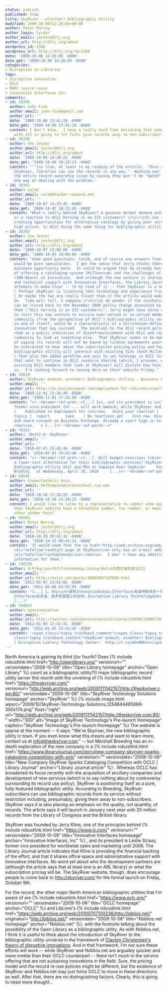 ```yaml
---
status: publish
published: true
title: SkyRiver - a(nother) Bibliographic Utility
modified: 2009-10-06T12:26:05+00:00
author: Peter Murray
author_login: lyrdor
author_email: jester@dltj.org
author_url: http://dltj.org/about
wordpress_id: 1308
wordpress_url: http://dltj.org/?p=1308
date: '2009-10-06 12:26:05 -0400'
date_gmt: '2009-10-06 16:26:05 -0400'
categories:
- Disruption in Libraries
tags:
- disruptive innovation
- OCLC
- MARC record reuse
- Innovative Interfaces Inc.
comments:
- id: 38286
  author: John Fink
  author_email: john.fink@gmail.com
  author_url: ''
  date: '2009-10-06 13:41:28 -0400'
  date_gmt: '2009-10-06 17:41:28 -0400'
  content: I don't know.  I have a really hard time believing that something associated
    with III is going to let folks give records away to non-subscribers.
- id: 38288
  author: the Jester
  author_email: jester@dltj.org
  author_url: http://dltj.org/about
  date: '2009-10-06 14:28:23 -0400'
  date_gmt: '2009-10-06 18:28:23 -0400'
  content: '''tis true, at least in my reading of the article:  "Once received from
    SkyRiver, libraries can use the records in any way."  Washing one''s hands of
    the entire record ownership issue by saying they won''t be "owned" is certainly
    one way of dealing with the problem.'
- id: 38301
  author: caleb
  author_email: caleb@tucker-raymond.net
  author_url: ''
  date: '2009-10-07 14:15:45 -0400'
  date_gmt: '2009-10-07 18:15:45 -0400'
  content: "What's really behind SkyRiver? A genuine market demand and opportunity,
    or a reaction to OCLC horning in on III customers? \r\n\r\nIn one sense, III is
    creating opportunities for alternative catalogs by giving poor service and charging
    high prices. Is OCLC doing the same thing for bibliographic utilities?"
- id: 38302
  author: the Jester
  author_email: jester@dltj.org
  author_url: http://dltj.org/about
  date: '2009-10-07 15:08:00 -0400'
  date_gmt: '2009-10-07 19:08:00 -0400'
  content: "Some good questions, Caleb, and of course any answers from us on the outside
    would be pure speculation.  I get the sense that Jerry thinks there is a real
    business opportunity here.  It could be argued that he already has the basic technology
    of offering a cataloging system (Millennium) and the challenges of union databases
    (INN-Reach) at Innovative.  And although the new venture is sharing administrative
    and technical support with Innovative Interfaces, the Library Journal article
    attempts to make clear -- to my read of it -- that SkyRiver is a new venture.
    \ Perhaps SkyRiver is licensing that technology and experience from Innovative.
    \ Or maybe the two are really closer than it the article would make them out to
    be.  Time will tell, I suppose.\r\n\r\nI do wonder if the incubation of SkyRiver
    can be traced back to the November 2008 policy change announced by OCLC.  More
    than \"OCLC horning in on III customers\", Jerry might have sense an opportunity
    to start this new venture to service over-served or un-served members of the library
    community (from the perspective of OCLC's bibliographic utility services).  That,
    in and of itself, would be a characteristic of a Christensen-defined disruptive
    innovation that may succeed.  The backlash to the OCLC record policy could be
    read as a public indication of disenfranchisement with OCLC and readiness by the
    community to look at something else.  That SkyRiver seems to be making a point
    of saying its records will not be bound by license agreements points to this.\r\n\r\nI'll
    be interested to hear about the subscription pricing policy and how the SkyRiver
    bibliographic utility will interact with existing ILSs (both Millennium and non-Millennium).
    \ That plus the added workflow and cost to set holdings in OCLC for those libraries
    that want to continue in OCLC resource sharing (which, I presume, will be most
    existing OCLC members that look at SkyRiver) will dictate how feasible this offering
    is.  I'm looking forward to seeing more on their website Friday."
- id: 38619
  author: SkyRiver &ndash; a(nother) Bibliographic Utility - Business Exchange
  author_email: ''
  author_url: http://bx.businessweek.com/employment-for-retirees/view?url=http%3A%2F%2Fdltj.org%2Farticle%2Fskyriver%2F
  date: '2009-12-01 12:26:49 -0500'
  date_gmt: '2009-12-01 17:26:49 -0500'
  content: "<!--%kramer-ref-pre%-->[...] Inc, and its president is Leslie Straus,
    former vice president for ... will work &mdash; while SkyRiver and &Dagger;biblios.
    \    Published to Employment for retirees   share your reaction |   |  add to
    topics |  report       save    | No reactions yet    Join now  Discover, organize
    and share content on Business Exchange. Already a user? Sign in to share your
    reaction.   x [...]<!--%kramer-ref-post%-->"
- id: 76263
  author: 'Beth2.0: SkyRiver'
  author_email: ''
  author_url: ''
  date: '2010-07-01 15:42:48 -0400'
  date_gmt: '2010-07-01 19:42:48 -0400'
  content: "<!--%kramer-ref-pre%-->[...]  Will budget-conscious libraries embrace
    a lower-cost alternative for their bibliographic services? SkyRiver &#8211; a(nother)
    Bibliographic Utility OCLC and MSU at Impasse Over SkyRiver     Posted by Beth
    Bradley   at Wednesday, April 28, 2010     [...]<!--%kramer-ref-post%-->"
- id: 94545
  author: thomm/Catholic Univ.
  author_email: 94thompson@cardinalmail.cua.edu
  author_url: ''
  date: '2010-10-20 17:28:23 -0400'
  date_gmt: '2010-10-20 21:28:23 -0400'
  content: I would like to talke to a representative to submit some questions. Why
    does SkyRiver website have a telephone number, fax number, or email address and
    other vendor have?
- id: 94583
  author: Peter Murray
  author_email: jester@dltj.org
  author_url: http://dltj.org/about
  date: '2010-10-20 20:41:31 -0400'
  date_gmt: '2010-10-21 00:41:31 -0400'
  content: 'It would seem that the <a href="http://web.archive.org/web/20101020/http://theskyriver.com/contact-us"
    rel="nofollow">contact page at SkyRiver</a> only has an e-mail address:  <a href="mailto:info@theskyriver.com"
    rel="nofollow">info@theskyriver.com</a>.  I don''t have any additional contact
    information for them.'
- id: 140230
  author: 关于Skyriver的几个note&nbsp;|&nbsp;Nalsi的西文编目笔记III
  author_email: ''
  author_url: http://nalsi.net/posts/20091007193938.html
  date: '2011-05-07 23:55:02 -0400'
  date_gmt: '2011-05-08 03:55:02 -0400'
  content: "[...] 1、Skyriver是和Innovative&nbsp;Interfaces有某种联系的一家公司（是独立的？），但得到了Innovative
    Interfaces在资金、技术和管理上的支持。Disruptive Library Technology&nbsp;Jester的博客里特别提到了这一点，虽然我不太理解这件事有什么特别的意义。
    [...]"
- id: 204023
  author: openinnovation
  author_email: ''
  author_url: http://twitter.com/openinnovation3/status/154981159007301632
  date: '2012-01-05 17:42:42 -0500'
  date_gmt: '2012-01-05 22:42:42 -0500'
  content: '<span class="topsy_trackback_comment"><span class="topsy_twitter_username"><span
    class="topsy_trackback_content">SkyRiver &ndash; a(nother) Bibliographic Utility
    | Disruptive Library Technology Jester:  http://t.co/mOuMW5tw</span></span>'
---
```

North America is gaining its third ((or fourth? Does {% include robustlink.html href="http://openlibrary.org/" versionurl="" versiondate="2009-10-06" title="Open Library homepage" anchor="Open Library" %} count as a bibliographic utility?)) major bibliographic record utility server this month with the unveiling of {% include robustlink.html href="https://theskyriver.com/" versionurl="http://web.archive.org/web/20091111142157/http://theskyriver.com:80/" versiondate="2009-10-06" title="SkyRiver Technology Solutions homepage" anchor="SkyRiver" %} {% include image.html wpsrc="2009/10/SkyRiver-Technology-Solutions_1254844485869-300x174.png" float="right" url="http://web.archive.org/web/20091111142157/http://theskyriver.com:80/" width="300" alt="Image of SkyRiver Technology's Pre-launch Homepage" caption="SkyRiver Technology's Pre-launch Homepage" %}  The website is sparse at the moment -- it says: "We're Skyriver, the new bibliographic utility in town. If you even know what this means and want to learn more, contact us at info@theskyriver.com." -- but Marshall Breeding has an in-depth exploration of the new company in a {% include robustlink.html href="https://www.libraryjournal.com/story/new-company-skyriver-sparks-cataloging-competition-with-oclc" versionurl="" versiondate="2009-10-06" title="New Company SkyRiver Sparks Cataloging Competition with OCLC | Library Journal" anchor="Library Journal article" %} . Whereas OCLC has broadened its focus recently with the acquisition of ancillary companies and development of new services (which is to say nothing about he controversy surrounding its record use policy), SkyRiver is positioning itself as a pure, fully-featured bibliographic utility. According to Breeding, SkyRiver subscribers can use bibliographic records from its service without restriction including, presumably, giving them away to non-subscribers. SkyRiver says it is also placing an emphasis on the quality, not quantity, of records. The article says it will launch in January next year with 20 million records from the Library of Congress and the British library.

SkyRiver was founded by Jerry Kline, one of the principles behind {% include robustlink.html href="https://www.iii.com/" versionurl="" versiondate="2009-10-06" title="Innovative Interfaces homepage" anchor="Innovative Interfaces, Inc" %} , and its president is Leslie Straus, former vice president for worldwide sales and marketing until 2006. The Library Journal article indicates that Kline is providing the financial backing of the effort, and that it shares office space and administrative support with Innovative Interfaces. No word yet about who the development partners are (although the article says that at least one is an ARL library) or what the subscription pricing will be. The SkyRiver website, though, does encourage people to come back to http://skyriver.com/ for the formal launch on Friday, October 9th.

For the record, the other major North American bibliographic utilities that I'm aware of are {% include robustlink.html href="https://www.oclc.org/" versionurl="" versiondate="2009-10-06" title="OCLC homepage" anchor="OCLC" %}  and LibLime's {% include robustlink.html href="https://web.archive.org/web/20100707100236/http://biblios.net/" originalurl="http://biblios.net/" versiondate="2009-10-06" title="‡biblios.net homepage" anchor="‡biblios.net" %}, with the footnote talking about the possibility of the Open Library as a bibliographic utility. As with ‡biblios.net, I think it is useful to think about the introduction of SkyRiver to the bibliographic utility universe in the framework of [Clayton Christensen's theory of disruptive innovations](/christensen-bibliography/). And in that framework, I'm not sure these efforts will work -- while SkyRiver and ‡biblios.net are arguably quicker and more nimble than their OCLC counterpart -- there isn't much in the service offering that are not sustaining innovations in the field. Sure, the pricing model and the record re-use policies might be different, but the existence of SkyRiver and ‡biblios.net may just force OCLC to move in these directions as well. After that, there are no distinguishing factors. Clearly, this is going to need more thought...
